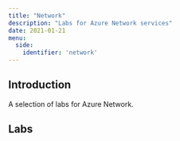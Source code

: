 ```yaml
---
title: "Network"
description: "Labs for Azure Network services"
date: 2021-01-21
menu:
  side:
    identifier: 'network'
---
```


## Introduction

A selection of labs for Azure Network.

## Labs
